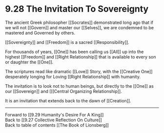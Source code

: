 # 9.28 The Invitation To Sovereignty

The ancient Greek philosopher [[Socrates]] demonstrated long ago that if we will not [[Govern]] and master our [[Selves]], we are condemned to be mastered and Governed by others. 

[[Sovereignty]] and [[Freedom]] is a sacred [[Responsibility]].

For thousands of years, [[One]] has been calling us [[All]] up into the highest [[Freedom]] and [[Right Relationship]] that is available to every son or daughter the [[One]].

The scriptures read like dramatic [[Love]] Story, with the [[Creative One]] desperately longing for Loving [[Right Relationship]] with humanity. 

The invitation is to look not to human beings, but directly to the [[One]] as our [[Sovereign]] and [[[Central Organizing Relationship]]. 

It is an invitation that extends back to the dawn of [[Creation]].

___

Forward to [[9.29 Humanity's Desire For A King]]         
Back to [[9.27 Collective Reflection On Culture]]              
Back to table of contents [[The Book of Lionsberg]]  